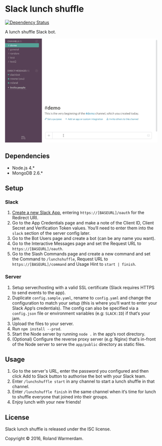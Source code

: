 # Slack lunch shuffle

[![Dependency Status](https://david-dm.org/Rowno/slack-lunch-shuffle/status.svg)](https://david-dm.org/Rowno/slack-lunch-shuffle)

A lunch shuffle Slack bot.

![Lunch Shuffle demo](demo.gif)

Dependencies
------------

 - Node.js 4.*
 - MongoDB 2.6.*


Setup
-----

### Slack

 1. [Create a new Slack App](https://api.slack.com/apps/new), entering `https://[BASEURL]/oauth` for the Redirect URI.
 1. Go to the App Credentials page and make a note of the Client ID, Client Secret and Verification Token values. You‘ll need to enter them into the `slack` section of the server config later.
 1. Go to the Bot Users page and create a bot (can be any name you want).
 1. Go to the Interactive Messages page and set the Request URL to `https://[BASEURL]/oauth`.
 1. Go to the Slash Commands page and create a new command and set the Command to `/lunchshuffle`, Request URL to `https://[BASEURL]/command` and Usage Hint to `start | finish`.

### Server

 1. Setup server/hosting with a valid SSL certificate (Slack requires HTTPS to send events to the app).
 1. Duplicate `config.sample.yaml`, rename to `config.yaml` and change the configuration to match your setup (this is where you‘ll want to enter your Slack App‘s credentials). The config can also be specified via a `config.json` file or environment variables (e.g: `SLACK:ID`) if that‘s your jam.
 1. Upload the files to your server.
 1. Run `npm install --prod`.
 1. Start the Node server by running `node .` in the app‘s root directory.
 1. (Optional) Configure the reverse proxy server (e.g: Nginx) that‘s in-front of the Node server to serve the `app/public` directory as static files.


Usage
-----

 1. Go to the server's URL, enter the password you configured and then click Add to Slack button to authorise the bot with your Slack team.
 1. Enter `/lunchshuffle start` in any channel to start a lunch shuffle in that channel.
 1. Enter `/lunchshuffle finish` in the same channel when it‘s time for lunch to shuffle everyone that joined into their groups.
 1. Enjoy lunch with your new friends!


License
-------
Slack lunch shuffle is released under the ISC license.

Copyright © 2016, Roland Warmerdam.
